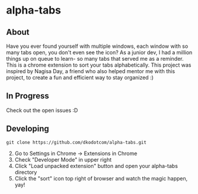 # alpha-tabs

## About

Have you ever found yourself with multiple windows, each window with so many tabs open, you don't even see the icon? As a junior dev, I had a million things up on queue to learn- so many tabs that served me as a reminder. This is a chrome extension to sort your tabs alphabetically. This project was inspired by Nagisa Day, a friend who also helped mentor me with this project, to create a fun and efficient way to stay organized :)

## In Progress

Check out the open issues :D 

## Developing 

```
git clone https://github.com/dkodotcom/alpha-tabs.git
```
2. Go to Settings in Chrome -> Extensions in Chrome
3. Check "Developer Mode" in upper right
4. Click "Load unpacked extension" button and open your alpha-tabs directory
5. Click the "sort" icon top right of browser and watch the magic happen, yay!
